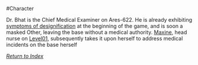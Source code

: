 #Character 

Dr. Bhat is the Chief Medical Examiner on Ares-622. He is already exhibiting [symptoms of designification](LogosPathogenesis) at the beginning of the game, and is soon a masked Other, leaving the base without a medical authority. [Maxine](Maxine), head nurse on [Level01](Level01), subsequently takes it upon herself to address medical incidents on the base herself

*[Return to Index](index2.md)*
